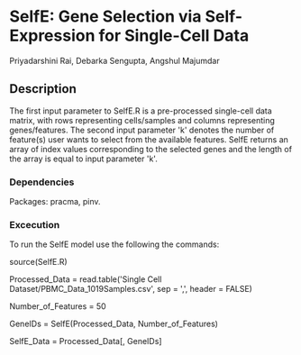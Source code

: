 # SelfE: Gene Selection via Self-Expression for Single-Cell Data

Priyadarshini Rai, Debarka Sengupta, Angshul Majumdar

## Description

The first input parameter to SelfE.R is a pre-processed single-cell data matrix, with rows representing cells/samples and columns representing genes/features. The second input parameter 'k' denotes the number of feature(s) user wants to select from the available features. SelfE returns an array of index values corresponding to the selected genes and the length of the array is equal to input parameter 'k'.

### Dependencies

Packages: pracma, pinv.

### Excecution

To run the SelfE model use the following the commands:

source(SelfE.R)

Processed_Data = read.table('Single Cell Dataset/PBMC_Data_1019Samples.csv', sep = ',', header = FALSE)

Number_of_Features = 50

GeneIDs = SelfE(Processed_Data, Number_of_Features)

SelfE_Data = Processed_Data[, GeneIDs]
